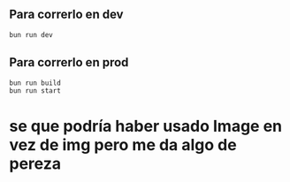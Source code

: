 ## Para correrlo en dev

```bash
bun run dev
```

## Para correrlo en prod

```bash
bun run build
bun run start
```

# se que podría haber usado Image en vez de img pero me da algo de pereza